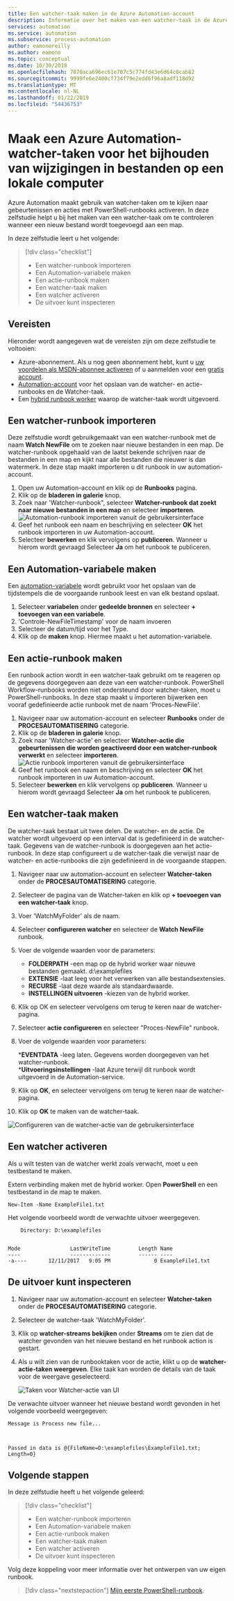 ```yaml
---
title: Een watcher-taak maken in de Azure Automation-account
description: Informatie over het maken van een watcher-taak in de Azure Automation-account om te bekijken voor nieuwe bestanden die zijn gemaakt in een map.
services: automation
ms.service: automation
ms.subservice: process-automation
author: eamonoreilly
ms.author: eamono
ms.topic: conceptual
ms.date: 10/30/2018
ms.openlocfilehash: 7870aca696ec61e707c5c774fd43e6d64c0cab82
ms.sourcegitcommit: 9999fe6e2400cf734f79e2edd6f96a8adf118d92
ms.translationtype: MT
ms.contentlocale: nl-NL
ms.lasthandoff: 01/22/2019
ms.locfileid: "54436753"
---
```

# <a name="create-an-azure-automation-watcher-tasks-to-track-file-changes-on-a-local-machine"></a>Maak een Azure Automation-watcher-taken voor het bijhouden van wijzigingen in bestanden op een lokale computer

Azure Automation maakt gebruik van watcher-taken om te kijken naar gebeurtenissen en acties met PowerShell-runbooks activeren. In deze zelfstudie helpt u bij het maken van een watcher-taak om te controleren wanneer een nieuw bestand wordt toegevoegd aan een map.

In deze zelfstudie leert u het volgende:

> [!div class="checklist"]
> * Een watcher-runbook importeren
> * Een Automation-variabele maken
> * Een actie-runbook maken
> * Een watcher-taak maken
> * Een watcher activeren
> * De uitvoer kunt inspecteren

## <a name="prerequisites"></a>Vereisten

Hieronder wordt aangegeven wat de vereisten zijn om deze zelfstudie te voltooien:

* Azure-abonnement. Als u nog geen abonnement hebt, kunt u [uw voordelen als MSDN-abonnee activeren](https://azure.microsoft.com/pricing/member-offers/msdn-benefits-details/) of u aanmelden voor een [gratis account](https://azure.microsoft.com/free/?WT.mc_id=A261C142F).
* [Automation-account](automation-offering-get-started.md) voor het opslaan van de watcher- en actie-runbooks en de Watcher-taak.
* Een [hybrid runbook worker](automation-hybrid-runbook-worker.md) waarop de watcher-taak wordt uitgevoerd.

## <a name="import-a-watcher-runbook"></a>Een watcher-runbook importeren

Deze zelfstudie wordt gebruikgemaakt van een watcher-runbook met de naam **Watch NewFile** om te zoeken naar nieuwe bestanden in een map. De watcher-runbook opgehaald van de laatst bekende schrijven naar de bestanden in een map en kijkt naar alle bestanden die nieuwer is dan watermerk. In deze stap maakt importeren u dit runbook in uw automation-account.

1. Open uw Automation-account en klik op de **Runbooks** pagina.
2. Klik op de **bladeren in galerie** knop.
3. Zoek naar 'Watcher-runbook", selecteer **Watcher-runbook dat zoekt naar nieuwe bestanden in een map** en selecteer **importeren**.
  ![Automation-runbook importeren vanuit de gebruikersinterface](media/automation-watchers-tutorial/importsourcewatcher.png)
1. Geef het runbook een naam en beschrijving en selecteer **OK** het runbook importeren in uw Automation-account.
1. Selecteer **bewerken** en klik vervolgens op **publiceren**. Wanneer u hierom wordt gevraagd Selecteer **Ja** om het runbook te publiceren.

## <a name="create-an-automation-variable"></a>Een Automation-variabele maken

Een [automation-variabele](automation-variables.md) wordt gebruikt voor het opslaan van de tijdstempels die de voorgaande runbook leest en van elk bestand opslaat.

1. Selecteer **variabelen** onder **gedeelde bronnen** en selecteer **+ toevoegen van een variabele**.
1. 'Controle-NewFileTimestamp' voor de naam invoeren
1. Selecteer de datum/tijd voor het Type.
1. Klik op de **maken** knop. Hiermee maakt u het automation-variabele.

## <a name="create-an-action-runbook"></a>Een actie-runbook maken

Een runbook action wordt in een watcher-taak gebruikt om te reageren op de gegevens doorgegeven aan deze van een watcher-runbook. PowerShell Workflow-runbooks worden niet ondersteund door watcher-taken, moet u PowerShell-runbooks. In deze stap maakt u importeren bijwerken een vooraf gedefinieerde actie runbook met de naam 'Proces-NewFile'.

1. Navigeer naar uw automation-account en selecteer **Runbooks** onder de **PROCESAUTOMATISERING** categorie.
1. Klik op de **bladeren in galerie** knop.
1. Zoek naar 'Watcher-actie' en selecteer **Watcher-actie die gebeurtenissen die worden geactiveerd door een watcher-runbook verwerkt** en selecteer **importeren**.
  ![Actie runbook importeren vanuit de gebruikersinterface](media/automation-watchers-tutorial/importsourceaction.png)
1. Geef het runbook een naam en beschrijving en selecteer **OK** het runbook importeren in uw Automation-account.
1. Selecteer **bewerken** en klik vervolgens op **publiceren**. Wanneer u hierom wordt gevraagd Selecteer **Ja** om het runbook te publiceren.

## <a name="create-a-watcher-task"></a>Een watcher-taak maken

De watcher-taak bestaat uit twee delen. De watcher- en de actie. De watcher wordt uitgevoerd op een interval dat is gedefinieerd in de watcher-taak. Gegevens van de watcher-runbook is doorgegeven aan het actie-runbook. In deze stap configureert u de watcher-taak die verwijst naar de watcher- en actie-runbooks die zijn gedefinieerd in de voorgaande stappen.

1. Navigeer naar uw automation-account en selecteer **Watcher-taken** onder de **PROCESAUTOMATISERING** categorie.
1. Selecteer de pagina van de Watcher-taken en klik op **+ toevoegen van een watcher-taak** knop.
1. Voer 'WatchMyFolder' als de naam.

1. Selecteer **configureren watcher** en selecteer de **Watch NewFile** runbook.

1. Voer de volgende waarden voor de parameters:

   * **FOLDERPATH** -een map op de hybrid worker waar nieuwe bestanden gemaakt. d:\examplefiles
   * **EXTENSIE** -laat leeg voor het verwerken van alle bestandsextensies.
   * **RECURSE** -laat deze waarde als standaardwaarde.
   * **INSTELLINGEN uitvoeren** -kiezen van de hybrid worker.

1. Klik op OK en selecteer vervolgens om terug te keren naar de watcher-pagina.
1. Selecteer **actie configureren** en selecteer "Proces-NewFile" runbook.
1. Voer de volgende waarden voor parameters:

   ***EVENTDATA** -leeg laten. Gegevens worden doorgegeven van het watcher-runbook.  
   ***Uitvoeringsinstellingen** -laat Azure terwijl dit runbook wordt uitgevoerd in de Automation-service.

1. Klik op **OK**, en selecteer vervolgens om terug te keren naar de watcher-pagina.
1. Klik op **OK** te maken van de watcher-taak.

![Configureren van de watcher-actie van de gebruikersinterface](media/automation-watchers-tutorial/watchertaskcreation.png)

## <a name="trigger-a-watcher"></a>Een watcher activeren

Als u wilt testen van de watcher werkt zoals verwacht, moet u een testbestand te maken.

Extern verbinding maken met de hybrid worker. Open **PowerShell** en een testbestand in de map te maken.
  
```azurepowerShell-interactive
New-Item -Name ExampleFile1.txt
```

Het volgende voorbeeld wordt de verwachte uitvoer weergegeven.

```output
    Directory: D:\examplefiles


Mode                LastWriteTime         Length Name
----                -------------         ------ ----
-a----       12/11/2017   9:05 PM              0 ExampleFile1.txt
```

## <a name="inspect-the-output"></a>De uitvoer kunt inspecteren

1. Navigeer naar uw automation-account en selecteer **Watcher-taken** onder de **PROCESAUTOMATISERING** categorie.
1. Selecteer de watcher-taak 'WatchMyFolder'.
1. Klik op **watcher-streams bekijken** onder **Streams** om te zien dat de watcher gevonden van het nieuwe bestand en het runbook action is gestart.
1. Als u wilt zien van de runbooktaken voor de actie, klikt u op de **watcher-actie-taken weergeven**. Elke taak kan worden de details van de taak voor de weergave geselecteerd.

   ![Taken voor Watcher-actie van UI](media/automation-watchers-tutorial/WatcherActionJobs.png)

De verwachte uitvoer wanneer het nieuwe bestand wordt gevonden in het volgende voorbeeld weergegeven:

```output
Message is Process new file...



Passed in data is @{FileName=D:\examplefiles\ExampleFile1.txt; Length=0}
```

## <a name="next-steps"></a>Volgende stappen

In deze zelfstudie heeft u het volgende geleerd:

> [!div class="checklist"]
> * Een watcher-runbook importeren
> * Een Automation-variabele maken
> * Een actie-runbook maken
> * Een watcher-taak maken
> * Een watcher activeren
> * De uitvoer kunt inspecteren

Volg deze koppeling voor meer informatie over het ontwerpen van uw eigen runbook.

> [!div class="nextstepaction"]
> [Mijn eerste PowerShell-runbook](automation-first-runbook-textual-powershell.md).


